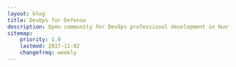 ```yaml
---
layout: blog
title: DevOps for Defense
description: Open community for DevOps professional development in Huntsville, AL.
sitemap:
    priority: 1.0
    lastmod: 2017-11-02
    changefreq: weekly
---
```

